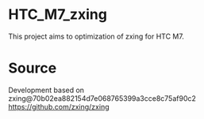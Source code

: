 HTC_M7_zxing
============
This project aims to optimization of zxing for HTC M7.

Source
======
Development based on zxing@70b02ea882154d7e068765399a3cce8c75af90c2
https://github.com/zxing/zxing
